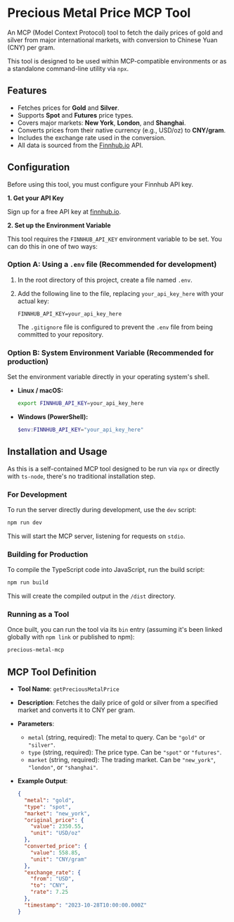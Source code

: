 # Precious Metal Price MCP Tool

An MCP (Model Context Protocol) tool to fetch the daily prices of gold and silver from major international markets, with conversion to Chinese Yuan (CNY) per gram.

This tool is designed to be used within MCP-compatible environments or as a standalone command-line utility via `npx`.

## Features

- Fetches prices for **Gold** and **Silver**.
- Supports **Spot** and **Futures** price types.
- Covers major markets: **New York**, **London**, and **Shanghai**.
- Converts prices from their native currency (e.g., USD/oz) to **CNY/gram**.
- Includes the exchange rate used in the conversion.
- All data is sourced from the [Finnhub.io](https://finnhub.io/) API.

## Configuration

Before using this tool, you must configure your Finnhub API key.

**1. Get your API Key**

Sign up for a free API key at [finnhub.io](https://finnhub.io/).

**2. Set up the Environment Variable**

This tool requires the `FINNHUB_API_KEY` environment variable to be set. You can do this in one of two ways:

### Option A: Using a `.env` file (Recommended for development)

1. In the root directory of this project, create a file named `.env`.
2. Add the following line to the file, replacing `your_api_key_here` with your actual key:

    ```
    FINNHUB_API_KEY=your_api_key_here
    ```

    The `.gitignore` file is configured to prevent the `.env` file from being committed to your repository.

### Option B: System Environment Variable (Recommended for production)

Set the environment variable directly in your operating system's shell.

- **Linux / macOS:**

    ```bash
    export FINNHUB_API_KEY=your_api_key_here
    ```

- **Windows (PowerShell):**

    ```powershell
    $env:FINNHUB_API_KEY="your_api_key_here"
    ```

## Installation and Usage

As this is a self-contained MCP tool designed to be run via `npx` or directly with `ts-node`, there's no traditional installation step.

### For Development

To run the server directly during development, use the `dev` script:

```bash
npm run dev
```

This will start the MCP server, listening for requests on `stdio`.

### Building for Production

To compile the TypeScript code into JavaScript, run the build script:

```bash
npm run build
```

This will create the compiled output in the `/dist` directory.

### Running as a Tool

Once built, you can run the tool via its `bin` entry (assuming it's been linked globally with `npm link` or published to npm):

```bash
precious-metal-mcp
```

## MCP Tool Definition

- **Tool Name**: `getPreciousMetalPrice`
- **Description**: Fetches the daily price of gold or silver from a specified market and converts it to CNY per gram.
- **Parameters**:
  - `metal` (string, required): The metal to query. Can be `"gold"` or `"silver"`.
  - `type` (string, required): The price type. Can be `"spot"` or `"futures"`.
  - `market` (string, required): The trading market. Can be `"new_york"`, `"london"`, or `"shanghai"`.
- **Example Output**:

    ```json
    {
      "metal": "gold",
      "type": "spot",
      "market": "new_york",
      "original_price": {
        "value": 2350.55,
        "unit": "USD/oz"
      },
      "converted_price": {
        "value": 558.85,
        "unit": "CNY/gram"
      },
      "exchange_rate": {
        "from": "USD",
        "to": "CNY",
        "rate": 7.25
      },
      "timestamp": "2023-10-28T10:00:00.000Z"
    }
    ```
